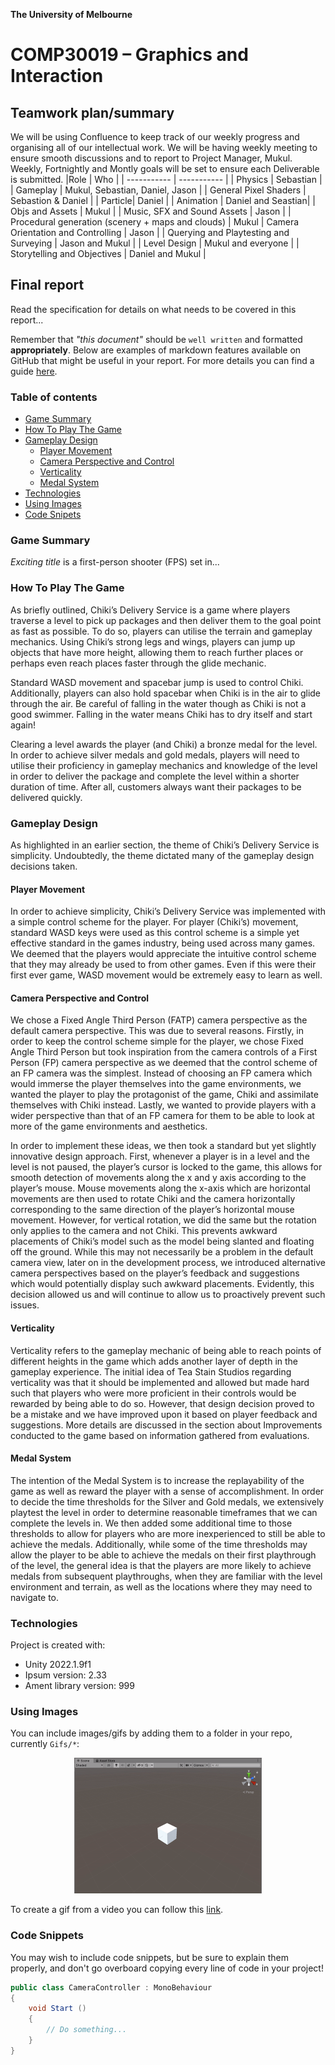 

**The University of Melbourne**
# COMP30019 – Graphics and Interaction

## Teamwork plan/summary

<!-- [[StartTeamworkPlan]] PLEASE LEAVE THIS LINE UNTOUCHED -->

<!-- Fill this section by Milestone 1 (see specification for details) -->

We will be using Confluence to keep track of our weekly progress and organising all of our intellectual work. We will be having weekly meeting to ensure smooth discussions and to report to Project Manager, Mukul. Weekly, Fortnightly and Montly goals will be set to ensure each Deliverable is submitted.
|Role | Who |
| ----------- | ----------- |
| Physics | Sebastian |
| Gameplay | Mukul, Sebastian, Daniel, Jason |
| General Pixel Shaders | Sebastion & Daniel |
| Particle| Daniel |
| Animation | Daniel and Seastian|
| Objs and Assets | Mukul |
| Music, SFX and Sound Assets | Jason |
| Procedural generation (scenery + maps and clouds) | Mukul
| Camera Orientation and Controlling | Jason |
| Querying and Playtesting and Surveying | Jason and Mukul |
| Level Design | Mukul and everyone |
| Storytelling and Objectives | Daniel and Mukul |


<!-- [[EndTeamworkPlan]] PLEASE LEAVE THIS LINE UNTOUCHED -->

## Final report

Read the specification for details on what needs to be covered in this report... 

Remember that _"this document"_ should be `well written` and formatted **appropriately**. 
Below are examples of markdown features available on GitHub that might be useful in your report. 
For more details you can find a guide [here](https://docs.github.com/en/github/writing-on-github).

### Table of contents
* [Game Summary](#game-summary)
* [How To Play The Game](#how-to-play-the-game)
* [Gameplay Design](#gameplay-design)
  + [Player Movement](#player-movement)
  + [Camera Perspective and Control](#camera-perspective-and-control)
  + [Verticality](#verticality)
  + [Medal System](#medal-system)
* [Technologies](#technologies)
* [Using Images](#using-images)
* [Code Snipets](#code-snippets)

### Game Summary
_Exciting title_ is a first-person shooter (FPS) set in...

### How To Play The Game
As briefly outlined, Chiki’s Delivery Service is a game where players traverse a level to pick up packages and then deliver them to the goal point as fast as possible. To do so, players can utilise the terrain and gameplay mechanics. Using Chiki’s strong legs and wings, players can jump up objects that have more height, allowing them to reach further places or perhaps even reach places faster through the glide mechanic.

Standard WASD movement and spacebar jump is used to control Chiki. Additionally, players can also hold spacebar when Chiki is in the air to glide through the air. Be careful of falling in the water though as Chiki is not a good swimmer. Falling in the water means Chiki has to dry itself and start again!

Clearing a level awards the player (and Chiki) a bronze medal for the level. In order to achieve silver medals and gold medals, players will need to utilise their proficiency in gameplay mechanics and knowledge of the level in order to deliver the package and complete the level within a shorter duration of time. After all, customers always want their packages to be delivered quickly.

### Gameplay Design 
As highlighted in an earlier section, the theme of Chiki’s Delivery Service is simplicity. Undoubtedly, the theme dictated many of the gameplay design decisions taken. 

#### Player Movement
In order to achieve simplicity, Chiki’s Delivery Service was implemented with a simple control scheme for the player. For player (Chiki’s) movement, standard WASD keys were used as this control scheme is a simple yet effective standard in the games industry, being used across many games. We deemed that the players would appreciate the intuitive control scheme that they may already be used to from other games. Even if this were their first ever game, WASD movement would be extremely easy to learn as well.

#### Camera Perspective and Control
We chose a Fixed Angle Third Person (FATP) camera perspective as the default camera perspective. This was due to several reasons. Firstly, in order to keep the control scheme simple for the player, we chose Fixed Angle Third Person but took inspiration from the camera controls of a First Person (FP) camera perspective as we deemed that the control scheme of an FP camera was the simplest. Instead of choosing an FP camera which would immerse the player themselves into the game environments, we wanted the player to play the protagonist of the game, Chiki and assimilate themselves with Chiki instead. Lastly, we wanted to provide players with a wider perspective than that of an FP camera for them to be able to look at more of the game environments and aesthetics.

In order to implement these ideas, we then took a standard but yet slightly innovative design approach. First, whenever a player is in a level and the level is not paused, the player’s cursor is locked to the game, this allows for smooth detection of movements along the x and y axis according to the player’s mouse. Mouse movements along the x-axis which are horizontal movements are then used to rotate Chiki and the camera horizontally corresponding to the same direction of the player’s horizontal mouse movement. However, for vertical rotation, we did the same but the rotation only applies to the camera and not Chiki. This prevents awkward placements of Chiki’s model such as the model being slanted and floating off the ground. While this may not necessarily be a problem in the default camera view, later on in the development process, we introduced alternative camera perspectives based on the player’s feedback and suggestions which would potentially display such awkward placements. Evidently, this decision allowed us and will continue to allow us to proactively prevent such issues.

#### Verticality
Verticality refers to the gameplay mechanic of being able to reach points of different heights in the game which adds another layer of depth in the gameplay experience. The initial idea of Tea Stain Studios regarding verticality was that it should be implemented and allowed but made hard such that players who were more proficient in their controls would be rewarded by being able to do so. However, that design decision proved to be a mistake and we have improved upon it based on player feedback and suggestions. More details are discussed in the section about Improvements conducted to the game based on information gathered from evaluations.

#### Medal System
The intention of the Medal System is to increase the replayability of the game as well as reward the player with a sense of accomplishment. In order to decide the time thresholds for the Silver and Gold medals, we extensively playtest the level in order to determine reasonable timeframes that we can complete the levels in. We then added some additional time to those thresholds to allow for players who are more inexperienced to still be able to achieve the medals. Additionally, while some of the time thresholds may allow the player to be able to achieve the medals on their first playthrough of the level, the general idea is that the players are more likely to achieve medals from subsequent playthroughs, when they are familiar with the level environment and terrain, as well as the locations where they may need to navigate to. 

### Technologies
Project is created with:
* Unity 2022.1.9f1 
* Ipsum version: 2.33
* Ament library version: 999

### Using Images

You can include images/gifs by adding them to a folder in your repo, currently `Gifs/*`:

<p align="center">
  <img src="Gifs/sample.gif" width="300">
</p>

To create a gif from a video you can follow this [link](https://ezgif.com/video-to-gif/ezgif-6-55f4b3b086d4.mov).

### Code Snippets 

You may wish to include code snippets, but be sure to explain them properly, and don't go overboard copying
every line of code in your project!

```c#
public class CameraController : MonoBehaviour
{
    void Start ()
    {
        // Do something...
    }
}
```
